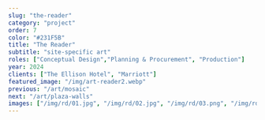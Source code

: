 ```yaml
---
slug: "the-reader"
category: "project"
order: 7
color: "#231F5B"
title: "The Reader"
subtitle: "site-specific art"
roles: ["Conceptual Design","Planning & Procurement", "Production"]
year: 2024
clients: ["The Ellison Hotel", "Marriott"]
featured_image: "/img/art-reader2.webp"
previous: "/art/mosaic"
next: "/art/plaza-walls"
images: ["/img/rd/01.jpg", "/img/rd/02.jpg", "/img/rd/03.png", "/img/rd/04.png"]
---
```


